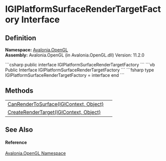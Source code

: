 # IGlPlatformSurfaceRenderTargetFactory Interface




## Definition
**Namespace:** <a href="N_Avalonia_OpenGL">Avalonia.OpenGL</a>  
**Assembly:** Avalonia.OpenGL (in Avalonia.OpenGL.dll) Version: 11.2.0

<Tabs groupId="api-code-preview">
<TabItem value="csharp" label="C#">
```csharp
public interface IGlPlatformSurfaceRenderTargetFactory
```
</TabItem>
<TabItem value="vb" label="VB">
```vb
Public Interface IGlPlatformSurfaceRenderTargetFactory
```
</TabItem>
<TabItem value="fsharp" label="F#">
```fsharp
type IGlPlatformSurfaceRenderTargetFactory = interface end
```
</TabItem>
</Tabs>



## Methods
<table>
<tr>
<td><a href="M_Avalonia_OpenGL_IGlPlatformSurfaceRenderTargetFactory_CanRenderToSurface">CanRenderToSurface(IGlContext, Object)</a></td>
<td> </td>
</tr>
<tr>
<td><a href="M_Avalonia_OpenGL_IGlPlatformSurfaceRenderTargetFactory_CreateRenderTarget">CreateRenderTarget(IGlContext, Object)</a></td>
<td> </td>
</tr>
</table>

## See Also


#### Reference
<a href="N_Avalonia_OpenGL">Avalonia.OpenGL Namespace</a>  
